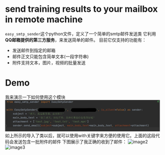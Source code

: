 # send training results to your mailbox in remote machine
`easy_smtp_sender`这个python文件，定义了一个简单的smtp邮件发送类
它利用**QQ邮箱提供的第三方服务**，来发送简单的邮件。
目前它仅支持的功能有：
* 发送邮件到指定的邮箱
* 邮件正文只能包含简单文本(一段字符串)
* 附件支持文本，图片，视频的批量发送
# Demo
我来演示一下如何使用这个模块
![image1](./images/Snipaste_2020-07-04_19-07-03.png)
如上所示的导入了类以后，就可以使用with关键字来方便的使用它。上面的这段代码会发送包含一批附件的邮件
下图展示了我正确的收到了邮件：
![image2](./iamges/Snipaste_2020-07-04_19-12-21.png)
![image3](./iamges/Snipaste_2020-07-04_19-12-38.png)
